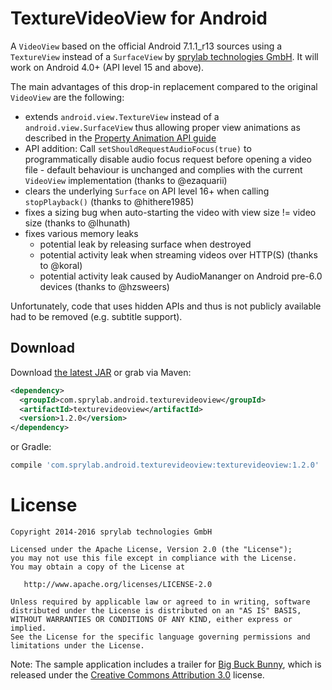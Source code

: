 TextureVideoView for Android
============================

A `VideoView` based on the official Android 7.1.1_r13 sources using a `TextureView` instead of a `SurfaceView` by [sprylab technologies GmbH][1]. It will work on Android 4.0+ (API level 15 and above).

The main advantages of this drop-in replacement compared to the original `VideoView` are the following:

* extends `android.view.TextureView` instead of a `android.view.SurfaceView` thus allowing proper view animations as described in the [Property Animation API guide][2]
* API addition: Call `setShouldRequestAudioFocus(true)` to programmatically disable audio focus request before opening a video file -
  default behaviour is unchanged and complies with the current `VideoView` implementation (thanks to @ezaquarii)
* clears the underlying `Surface` on API level 16+ when calling `stopPlayback()` (thanks to @hithere1985)
* fixes a sizing bug when auto-starting the video with view size != video size (thanks to @lhunath)
* fixes various memory leaks
  * potential leak by releasing surface when destroyed
  * potential activity leak when streaming videos over HTTP(S) (thanks to @koral)
  * potential activity leak caused by AudioMananger on Android pre-6.0 devices (thanks to @hzsweers)

Unfortunately, code that uses hidden APIs and thus is not publicly available had to be removed (e.g. subtitle support).

Download
--------

Download [the latest JAR][3] or grab via Maven:
```xml
<dependency>
  <groupId>com.sprylab.android.texturevideoview</groupId>
  <artifactId>texturevideoview</artifactId>
  <version>1.2.0</version>
</dependency>
```
or Gradle:
```groovy
compile 'com.sprylab.android.texturevideoview:texturevideoview:1.2.0'
```

License
=======

    Copyright 2014-2016 sprylab technologies GmbH

    Licensed under the Apache License, Version 2.0 (the "License");
    you may not use this file except in compliance with the License.
    You may obtain a copy of the License at

       http://www.apache.org/licenses/LICENSE-2.0

    Unless required by applicable law or agreed to in writing, software
    distributed under the License is distributed on an "AS IS" BASIS,
    WITHOUT WARRANTIES OR CONDITIONS OF ANY KIND, either express or implied.
    See the License for the specific language governing permissions and
    limitations under the License.

Note: The sample application includes a trailer for [Big Buck Bunny][4], which is released under the [Creative Commons Attribution 3.0][5] license.

 [1]: https://sprylab.com
 [2]: https://developer.android.com/guide/topics/graphics/prop-animation.html
 [3]: http://repository.sonatype.org/service/local/artifact/maven/redirect?r=central-proxy&g=com.sprylab.android.texturevideoview&a=texturevideoview&v=LATEST
 [4]: http://www.bigbuckbunny.org
 [5]: http://creativecommons.org/licenses/by/3.0/
